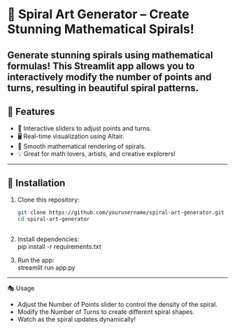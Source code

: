 # 🎨 Spiral Art Generator – Create Stunning Mathematical Spirals!   

Generate stunning spirals using mathematical formulas! This Streamlit app allows you to interactively modify the number of points and turns, resulting in beautiful spiral patterns.
---
## 🚀 Features
- 🎨 Interactive sliders to adjust points and turns.
- 🖥️ Real-time visualization using Altair.
- 🔢 Smooth mathematical rendering of spirals.
- 💡 Great for math lovers, artists, and creative explorers!
---
## 🔧 Installation
1. Clone this repository:
   ```sh
   git clone https://github.com/yourusername/spiral-art-generator.git
   cd spiral-art-generator   
 
2. Install dependencies:   
   pip install -r requirements.txt   

3. Run the app:   
   streamlit run app.py   
---
🎭 Usage
   - Adjust the Number of Points slider to control the density of the spiral.
   - Modify the Number of Turns to create different spiral shapes.
   - Watch as the spiral updates dynamically!
